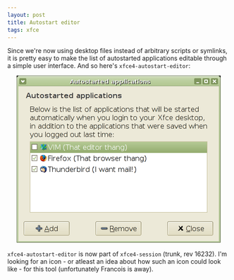 ```yaml
---
layout: post
title: Autostart editor
tags: xfce
---
```


Since we're now using desktop files instead of arbitrary scripts or symlinks, it is pretty easy to make the list of autostarted applications editable through a simple user interface. And so here's <code>xfce4-autostart-editor</code>:

<center><a href="/images/2005/autostart-editor-20050715.png"><img src="/images/2005/autostart-editor-20050715.png" border="0" /></a></center>

<code>xfce4-autostart-editor</code> is now part of <code>xfce4-session</code> (trunk, rev 16232). I'm looking for an icon - or atleast an idea about how such an icon could look like - for this tool (unfortunately Francois is away).

